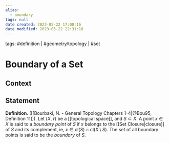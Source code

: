 ```yaml
---
alias:
  - boundary
tags: null
date created: 2023-05-22 17:00:16
date modified: 2023-05-22 22:31:18
---
```


tags: #definition | #geometry/topology | #set

# Boundary of a Set

## Context

## Statement

**Definition**. ([[Bourbaki, N. - General Topology Chapters 1-4|@Bou95, Definition 11]]). Let $(X,\tau)$ be a [[topological space]], and $S\subset X$. A point $x\in X$ is said to a _boundary point_ of $S$ if $x$ belongs to the [[Set Closure|closure]] of $S$ and its complement, ie, $x\in\mathrm{cl}(S)\cap\mathrm{cl}(X\setminus S)$. The set of all boundary points is said to be the _boundary_ of $S$.